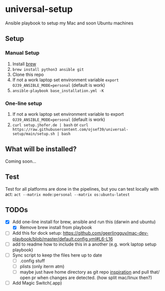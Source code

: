 # universal-setup

Ansible playbook to setup my Mac and soon Ubuntu machines

## Setup

### Manual Setup

1. Install [brew](https://brew.sh/)
2. `brew install python3 ansible git`
3. Clone this repo
4. If not a work laptop set environment variable `export OJ39_ANSIBLE_MODE=personal` (default is work)
5. `ansible-playbook base_installation.yml -K`

### One-line setup

1. If not a work laptop set environment variable to export `OJ39_ANSIBLE_MODE=personal` (default is work)
2. `curl setup.jhofer.de | bash` or `curl https://raw.githubusercontent.com/ojsef39/universal-setup/main/setup.sh | bash`

## What will be installed?

Coming soon…

## Test

Test for all platforms are done in the pipelines, but you can test locally with act:
`act --matrix mode:personal --matrix os:ubuntu-latest`

## TODOs

- [x] Add one-line install for brew, ansible and run this (darwin and ubuntu)
  - [x] Remove brew install from playbook
- [ ] Add this for dock setup: <https://github.com/geerlingguy/mac-dev-playbook/blob/master/default.config.yml#L6-L16>
- [ ] add to readme how to include this in a another (e.g. work laptop setup playbook)
- [ ] Sync script to keep the files here up to date
  - [ ] .config stuff
  - [ ] plists (only iterm atm)
  - [ ] maybe just have home directory as git repo [inspiration](https://www.instagram.com/reel/C_tMXL4y-Kz/?igsh=OXZ2Z3R6ZXBidDhj) and pull that/ open pr when changes are detected. (how split mac/linux then?)
- [ ] Add Magic Switch(.app)

